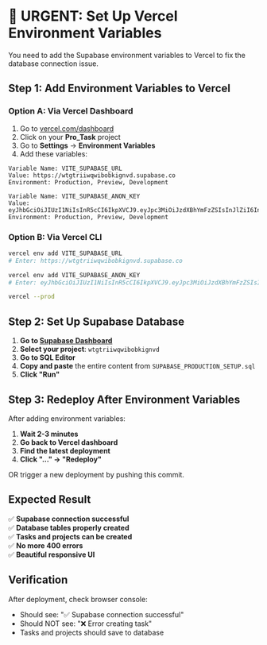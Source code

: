 # 🚀 URGENT: Set Up Vercel Environment Variables

You need to add the Supabase environment variables to Vercel to fix the database connection issue.

## Step 1: Add Environment Variables to Vercel

### Option A: Via Vercel Dashboard
1. Go to [vercel.com/dashboard](https://vercel.com/dashboard)
2. Click on your **Pro_Task** project
3. Go to **Settings** → **Environment Variables**
4. Add these variables:

```
Variable Name: VITE_SUPABASE_URL
Value: https://wtgtriiwqwibobkignvd.supabase.co
Environment: Production, Preview, Development

Variable Name: VITE_SUPABASE_ANON_KEY
Value: eyJhbGciOiJIUzI1NiIsInR5cCI6IkpXVCJ9.eyJpc3MiOiJzdXBhYmFzZSIsInJlZiI6Ind0Z3RyaWl3cXdpYm9ia2lnbnZkIiwicm9sZSI6ImFub24iLCJpYXQiOjE3NTc5OTc3ODksImV4cCI6MjA3MzU3Mzc4OX0.Z81rUE6QlZxuVUjTmkwj0BXN2xjXwraNXIeqzPcoQ6s
Environment: Production, Preview, Development
```

### Option B: Via Vercel CLI
```bash
vercel env add VITE_SUPABASE_URL
# Enter: https://wtgtriiwqwibobkignvd.supabase.co

vercel env add VITE_SUPABASE_ANON_KEY
# Enter: eyJhbGciOiJIUzI1NiIsInR5cCI6IkpXVCJ9.eyJpc3MiOiJzdXBhYmFzZSIsInJlZiI6Ind0Z3RyaWl3cXdpYm9ia2lnbnZkIiwicm9sZSI6ImFub24iLCJpYXQiOjE3NTc5OTc3ODksImV4cCI6MjA3MzU3Mzc4OX0.Z81rUE6QlZxuVUjTmkwj0BXN2xjXwraNXIeqzPcoQ6s

vercel --prod
```

## Step 2: Set Up Supabase Database

1. **Go to [Supabase Dashboard](https://supabase.com/dashboard)**
2. **Select your project**: `wtgtriiwqwibobkignvd`
3. **Go to SQL Editor**
4. **Copy and paste** the entire content from `SUPABASE_PRODUCTION_SETUP.sql`
5. **Click "Run"**

## Step 3: Redeploy After Environment Variables

After adding environment variables:
1. **Wait 2-3 minutes**
2. **Go back to Vercel dashboard**
3. **Find the latest deployment**
4. **Click "..." → "Redeploy"**

OR trigger a new deployment by pushing this commit.

## Expected Result

✅ **Supabase connection successful**  
✅ **Database tables properly created**  
✅ **Tasks and projects can be created**  
✅ **No more 400 errors**  
✅ **Beautiful responsive UI**

## Verification

After deployment, check browser console:
- Should see: "✅ Supabase connection successful"
- Should NOT see: "❌ Error creating task"
- Tasks and projects should save to database